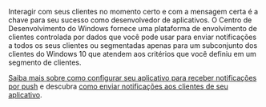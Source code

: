 ﻿Interagir com seus clientes no momento certo e com a mensagem certa é a chave para seu sucesso como desenvolvedor de aplicativos. O Centro de Desenvolvimento do Windows fornece uma plataforma de envolvimento de clientes controlada por dados que você pode usar para enviar notificações a todos os seus clientes ou segmentadas apenas para um subconjunto dos clientes do Windows 10 que atendem aos critérios que você definiu em um segmento de clientes.

[Saiba mais sobre como configurar seu aplicativo para receber notificações por push](https://docs.microsoft.com/windows/uwp/monetize/configure-your-app-to-receive-dev-center-notifications) e descubra [como enviar notificações aos clientes de seu aplicativo](https://docs.microsoft.com/windows/uwp/publish/send-push-notifications-to-your-apps-customers).
